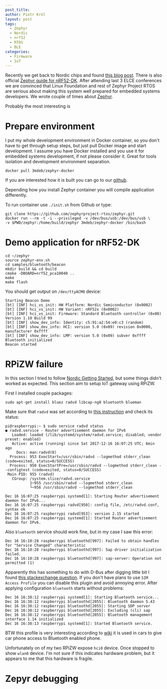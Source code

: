 ```yaml
---
post_title: 
author: Piotr Król
layout: post
tags:
  - Zephyr
  - Nordic
  - nrf52
  - RTOS
  - BLE
categories:
  - Firmware
  - IoT
---
```


Recently we get back to Nordic chips and found [this blog post](https://devzone.nordicsemi.com/blogs/1059/nrf5x-support-within-the-zephyr-project-rtos/).
There is also official [Zephyr guide for nRF52-DK](http://docs.zephyrproject.org/boards/arm/nrf52_pca10040/doc/nrf52_pca10040.html).
After attending last 3 ELCE conferences we are convinced that Linux Foundation
and rest of Zephyr Project RTOS are serious about making this system well
prepared for embedded systems developers. We wrote couple of times about [Zephyr](https://3mdeb.com/tag/zephyr/).

Probably the most interesting is 


# Prepare environment

I put my whole development environment in Docker container, so you don't have
to get through setup steps, but just pull Docker image and start development. I
assume you have Docker installed and you use it for embedded systems
development, if not please consider it. Great for tools isolation and
development environment separation.

```
docker pull 3mdeb/zephyr-docker
```

If you are interested how it is built you can go to our [github](https://github.com/3mdeb/zephyr-docker).

Depending how you install Zephyr container you will compile application
differently.

To run container use `./init.sh` from Github or type:

```
git clone https://github.com/zephyrproject-rtos/zephyr.git
docker run --rm -t -i --privileged -v /dev/bus/usb:/dev/bus/usb \
-v $PWD/zephyr:/home/build/zephyr 3mdeb/zephyr-docker /bin/bash
```

# Demo application for nRF52-DK

```
cd ~/zephyr
source zephyr-env.sh
cd samples/bluetooth/beacon
mkdir build && cd build
cmake -DBOARD=nrf52_pca10040 ..
make
make flash
```

You should get output on `/dev/ttyACM0` device:

```
Starting Beacon Demo
[bt] [INF] hci_vs_init: HW Platform: Nordic Semiconductor (0x0002)
[bt] [INF] hci_vs_init: HW Variant: nRF52x (0x0002)
[bt] [INF] hci_vs_init: Firmware: Standard Bluetooth controller (0x00) Version 1.10 Build 99
[bt] [INF] show_dev_info: Identity: c5:91:a2:54:e0:c3 (random)
[bt] [INF] show_dev_info: HCI: version 5.0 (0x09) revision 0x0000, manufacturer 0xffff
[bt] [INF] show_dev_info: LMP: version 5.0 (0x09) subver 0xffff
Bluetooth initialized
Beacon started
```

# RPiZW failure

In this section I tried to follow [Nordic Getting Started](http://infocenter.nordicsemi.com/index.jsp?topic=%2Fcom.nordic.infocenter.iotsdk.v0.9.0%2Findex.html),
but some things didn't worked as expected. This section aim to setup IoT
gateway using RPiZW.

First I installed couple packages:

```
sudo apt-get install bluez radvd libcap-ng0 bluetooth blueman
```

Make sure that `radvd` was set according to [this instruction](http://infocenter.nordicsemi.com/index.jsp?topic=%2Fcom.nordic.infocenter.iotsdk.v0.9.0%2Findex.html) and check its
status:

```
pi@raspberrypi:~ $ sudo service radvd status
● radvd.service - Router advertisement daemon for IPv6
   Loaded: loaded (/lib/systemd/system/radvd.service; disabled; vendor preset: enabled)
   Active: active (running) since Sat 2017-12-16 16:07:25 UTC; 6min ago
     Docs: man:radvd(8)
  Process: 953 ExecStart=/usr/sbin/radvd --logmethod stderr_clean (code=exited, status=0/SUCCESS)
  Process: 950 ExecStartPre=/usr/sbin/radvd --logmethod stderr_clean --configtest (code=exited, status=0/SUCCESS)
 Main PID: 955 (radvd)
   CGroup: /system.slice/radvd.service
           ├─955 /usr/sbin/radvd --logmethod stderr_clean
           └─956 /usr/sbin/radvd --logmethod stderr_clean

Dec 16 16:07:25 raspberrypi systemd[1]: Starting Router advertisement daemon for IPv6...
Dec 16 16:07:25 raspberrypi radvd[950]: config file, /etc/radvd.conf, syntax ok
Dec 16 16:07:25 raspberrypi radvd[953]: version 2.15 started
Dec 16 16:07:25 raspberrypi systemd[1]: Started Router advertisement daemon for IPv6.
```

Also `bluetooth` service should work fine, but in my case I saw this error:

```
Dec 16 16:10:28 raspberrypi bluetoothd[997]: Failed to obtain handles for "Service Changed" characteristic
Dec 16 16:10:28 raspberrypi bluetoothd[997]: Sap driver initialization failed.
Dec 16 16:10:28 raspberrypi bluetoothd[997]: sap-server: Operation not permitted (1)
```

Apparently this has something to do with D-Bus after digging little bit I found
[this stackexchange question](https://raspberrypi.stackexchange.com/questions/40839/sap-error-on-bluetooth-service-status#).
If you don't have plans to use `SIM Access Profile` you can disable this plugin
and avoid annoying error. After applying configuration `bluetooth` starts without problems:

```
Dec 16 16:38:12 raspberrypi systemd[1]: Starting Bluetooth service...
Dec 16 16:38:12 raspberrypi bluetoothd[2055]: Bluetooth daemon 5.43
Dec 16 16:38:12 raspberrypi bluetoothd[2055]: Starting SDP server
Dec 16 16:38:12 raspberrypi bluetoothd[2055]: Excluding (cli) sap
Dec 16 16:38:12 raspberrypi bluetoothd[2055]: Bluetooth management interface 1.14 initialized
Dec 16 16:38:13 raspberrypi systemd[1]: Started Bluetooth service.
```

BTW this profile is very interesting according to [wiki](https://en.wikipedia.org/wiki/List_of_Bluetooth_profiles#SIM_Access_Profile_\(SAP,_SIM,_rSAP\)) 
it is used in cars to give car phone  access to Bluetooth enabled phone.

Unfortunately on of my two RPiZW expose `hci0` device. Once stopped to show
`wlan0` device. I'm not sure if this indicates hardware problem, but it appears
to me that this hardware is fragile.

# Zepyr debugging
